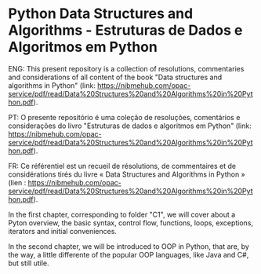 # Python Data Structures and Algorithms - Estruturas de Dados e Algoritmos em Python

ENG: This present repository is a collection of resolutions, commentaries and considerations of all content of the book "Data structures and algorithms in Python" (link: https://nibmehub.com/opac-service/pdf/read/Data%20Structures%20and%20Algorithms%20in%20Python.pdf).

PT: O presente repositório é uma coleção de resoluções, comentários e considerações do livro "Estruturas de dados e algoritmos em Python" (link: https://nibmehub.com/opac-service/pdf/read/Data%20Structures%20and%20Algorithms%20in%20Python.pdf).

FR: Ce référentiel est un recueil de résolutions, de commentaires et de considérations tirés du livre « Data Structures and Algorithms in Python » (lien : https://nibmehub.com/opac-service/pdf/read/Data%20Structures%20and%20Algorithms%20in%20Python.pdf).

In the first chapter, corresponding to folder "C1", we will cover about a Pyton overview, the basic syntax, control flow, functions, loops, exceptions, iterators and initial conveniences.

In the second chapter, we will be introduced to OOP in Python, that are, by the way, a little differente of the popular OOP languages, like Java and C#, but still utile.


